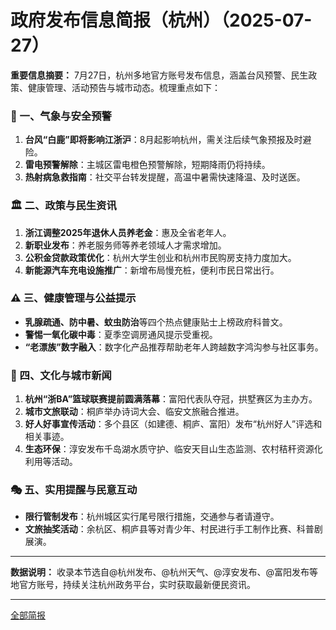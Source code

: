 

# 政府发布信息简报（杭州）（2025-07-27）

**重要信息摘要：** 7月27日，杭州多地官方账号发布信息，涵盖台风预警、民生政策、健康管理、活动预告与城市动态。梳理重点如下：

### 🔴 一、气象与安全预警
1. **台风“白鹿”即将影响江浙沪**：8月起影响杭州，需关注后续气象预报及时避险。
2. **雷电预警解除**：主城区雷电橙色预警解除，短期降雨仍将持续。
3. **热射病急救指南**：社交平台转发提醒，高温中暑需快速降温、及时送医。

### 🏛️ 二、政策与民生资讯
1. **浙江调整2025年退休人员养老金**：惠及全省老年人。
2. **新职业发布**：养老服务师等养老领域人才需求增加。
3. **公积金贷款政策优化**：杭州大学生创业和杭州市民购房支持力度加大。
4. **新能源汽车充电设施推广**：新增布局慢充桩，便利市民日常出行。

### ⚠️ 三、健康管理与公益提示
- **乳腺疏通、防中暑、蚊虫防治**等四个热点健康贴士上榜政府科普文。
- **警惕一氧化碳中毒**：夏季空调房通风提示受重视。
- **“老漂族”数字融入**：数字化产品推荐帮助老年人跨越数字鸿沟参与社区事务。

### 🌈 四、文化与城市新闻
1. **杭州“浙BA”篮球联赛提前圆满落幕**：富阳代表队夺冠，拱墅赛区为主办方。
2. **城市文旅联动**：桐庐举办诗词大会、临安文旅融合推进。
3. **好人好事宣传活动**：多个县区（如建德、桐庐、富阳）发布“杭州好人”评选和相关事迹。
4. **生态环保**：淳安发布千岛湖水质守护、临安天目山生态监测、农村秸秆资源化利用等活动。

### 🎭 五、实用提醒与民意互动
- **限行管制发布**：杭州城区实行尾号限行措施，交通参与者请遵守。
- **文旅抽奖活动**：余杭区、桐庐县等对青少年、村民进行手工制作比赛、科普剧展演。

---

**数据说明：** 收录本节选自@杭州发布、@杭州天气、@淳安发布、@富阳发布等地官方账号，持续关注杭州政务平台，实时获取最新便民资讯。

---
[全部简报](../Table.md)